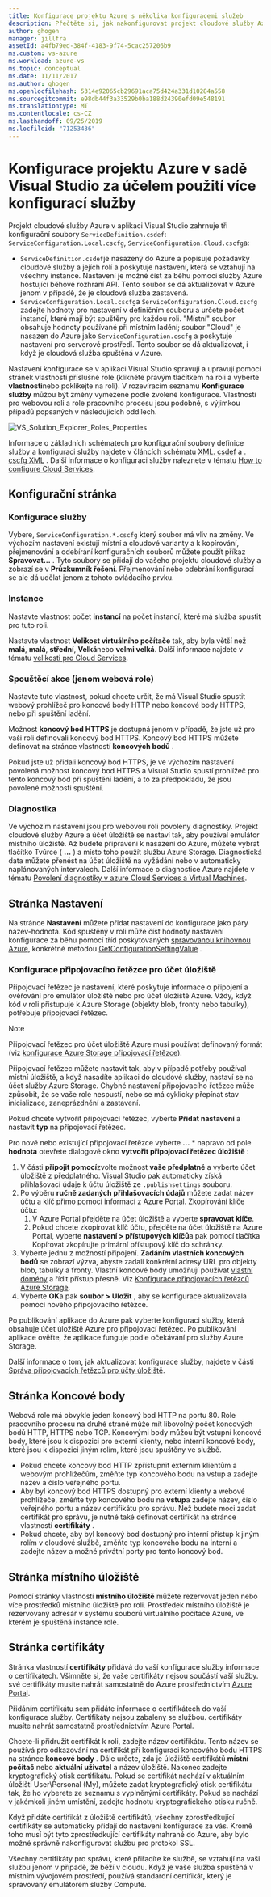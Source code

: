 ```yaml
---
title: Konfigurace projektu Azure s několika konfiguracemi služeb
description: Přečtěte si, jak nakonfigurovat projekt cloudové služby Azure změnou souborů ServiceDefinition. csdef, ServiceConfiguration. Local. cscfg a ServiceConfiguration. Cloud. cscfg.
author: ghogen
manager: jillfra
assetId: a4fb79ed-384f-4183-9f74-5cac257206b9
ms.custom: vs-azure
ms.workload: azure-vs
ms.topic: conceptual
ms.date: 11/11/2017
ms.author: ghogen
ms.openlocfilehash: 5314e92065cb29691aca75d424a331d10284a558
ms.sourcegitcommit: e98db44f3a33529b0ba188d24390efd09e548191
ms.translationtype: MT
ms.contentlocale: cs-CZ
ms.lasthandoff: 09/25/2019
ms.locfileid: "71253436"
---
```

# <a name="configuring-your-azure-project-in-visual-studio-to-use-multiple-service-configurations"></a>Konfigurace projektu Azure v sadě Visual Studio za účelem použití více konfigurací služby

Projekt cloudové služby Azure v aplikaci Visual Studio zahrnuje tři konfigurační soubory `ServiceDefinition.csdef`: `ServiceConfiguration.Local.cscfg`, `ServiceConfiguration.Cloud.cscfg`a:

- `ServiceDefinition.csdef`je nasazený do Azure a popisuje požadavky cloudové služby a jejích rolí a poskytuje nastavení, která se vztahují na všechny instance. Nastavení je možné číst za běhu pomocí služby Azure hostující běhové rozhraní API. Tento soubor se dá aktualizovat v Azure jenom v případě, že je cloudová služba zastavená.
- `ServiceConfiguration.Local.cscfg`a `ServiceConfiguration.Cloud.cscfg` zadejte hodnoty pro nastavení v definičním souboru a určete počet instancí, které mají být spuštěny pro každou roli. "Místní" soubor obsahuje hodnoty používané při místním ladění; soubor "Cloud" je nasazen do Azure jako `ServiceConfiguration.cscfg` a poskytuje nastavení pro serverové prostředí. Tento soubor se dá aktualizovat, i když je cloudová služba spuštěná v Azure.

Nastavení konfigurace se v aplikaci Visual Studio spravují a upravují pomocí stránek vlastností příslušné role (klikněte pravým tlačítkem na roli a vyberte **vlastnosti**nebo poklikejte na roli). V rozevíracím seznamu **Konfigurace služby** můžou být změny vymezené podle zvolené konfigurace. Vlastnosti pro webovou roli a role pracovního procesu jsou podobné, s výjimkou případů popsaných v následujících oddílech.

![VS_Solution_Explorer_Roles_Properties](./media/vs-azure-tools-multiple-services-project-configurations/IC784076.png)

Informace o základních schématech pro konfigurační soubory definice služby a konfiguraci služby najdete v článcích schématu [XML. csdef](/azure/cloud-services/schema-csdef-file) a [. cscfg XML](/azure/cloud-services/schema-cscfg-file) . Další informace o konfiguraci služby naleznete v tématu [How to configure Cloud Services](/azure/cloud-services/cloud-services-how-to-configure-portal).

## <a name="configuration-page"></a>Konfigurační stránka

### <a name="service-configuration"></a>Konfigurace služby

Vybere, `ServiceConfiguration.*.cscfg` který soubor má vliv na změny. Ve výchozím nastavení existují místní a cloudové varianty a k kopírování, přejmenování a odebírání konfiguračních souborů můžete použít příkaz **Spravovat...** . Tyto soubory se přidají do vašeho projektu cloudové služby a zobrazí se v **Průzkumník řešení**. Přejmenování nebo odebrání konfigurací se ale dá udělat jenom z tohoto ovládacího prvku.

### <a name="instances"></a>Instance

Nastavte vlastnost počet **instancí** na počet instancí, které má služba spustit pro tuto roli.

Nastavte vlastnost **Velikost virtuálního počítače** tak, aby byla větší než **malá**, **malá**, **střední**, **Velká**nebo **velmi velká**.  Další informace najdete v tématu [velikosti pro Cloud Services](/azure/cloud-services/cloud-services-sizes-specs).

### <a name="startup-action-web-role-only"></a>Spouštěcí akce (jenom webová role)

Nastavte tuto vlastnost, pokud chcete určit, že má Visual Studio spustit webový prohlížeč pro koncové body HTTP nebo koncové body HTTPS, nebo při spuštění ladění.

Možnost **koncový bod HTTPS** je dostupná jenom v případě, že jste už pro vaši roli definovali koncový bod HTTPS. Koncový bod HTTPS můžete definovat na stránce vlastností **koncových bodů** .

Pokud jste už přidali koncový bod HTTPS, je ve výchozím nastavení povolená možnost koncový bod HTTPS a Visual Studio spustí prohlížeč pro tento koncový bod při spuštění ladění, a to za předpokladu, že jsou povolené možnosti spuštění.

### <a name="diagnostics"></a>Diagnostika

Ve výchozím nastavení jsou pro webovou roli povoleny diagnostiky. Projekt cloudové služby Azure a účet úložiště se nastaví tak, aby používal emulátor místního úložiště. Až budete připraveni k nasazení do Azure, můžete vybrat tlačítko Tvůrce ( **...** ) a místo toho použít službu Azure Storage. Diagnostická data můžete přenést na účet úložiště na vyžádání nebo v automaticky naplánovaných intervalech. Další informace o diagnostice Azure najdete v tématu [Povolení diagnostiky v azure Cloud Services a Virtual Machines](/azure/cloud-services/cloud-services-dotnet-diagnostics).

## <a name="settings-page"></a>Stránka Nastavení

Na stránce **Nastavení** můžete přidat nastavení do konfigurace jako páry název-hodnota. Kód spuštěný v roli může číst hodnoty nastavení konfigurace za běhu pomocí tříd poskytovaných [spravovanou knihovnou Azure](http://go.microsoft.com/fwlink?LinkID=171026), konkrétně metodou [GetConfigurationSettingValue](https://msdn.microsoft.com/library/azure/microsoft.windowsazure.serviceruntime.roleenvironment.getconfigurationsettingvalue.aspx) .

### <a name="configuring-a-connection-string-for-a-storage-account"></a>Konfigurace připojovacího řetězce pro účet úložiště

Připojovací řetězec je nastavení, které poskytuje informace o připojení a ověřování pro emulátor úložiště nebo pro účet úložiště Azure. Vždy, když kód v roli přistupuje k Azure Storage (objekty blob, fronty nebo tabulky), potřebuje připojovací řetězec.

> [!Note]
> Připojovací řetězec pro účet úložiště Azure musí používat definovaný formát (viz [konfigurace Azure Storage připojovací řetězce](/azure/storage/common/storage-configure-connection-string)).

Připojovací řetězec můžete nastavit tak, aby v případě potřeby používal místní úložiště, a když nasadíte aplikaci do cloudové služby, nastaví se na účet služby Azure Storage. Chybné nastavení připojovacího řetězce může způsobit, že se vaše role nespustí, nebo se má cyklicky přepínat stav inicializace, zaneprázdnění a zastavení.

Pokud chcete vytvořit připojovací řetězec, vyberte **Přidat nastavení** a nastavit **typ** na připojovací řetězec.

Pro nové nebo existující připojovací řetězce vyberte **...** * napravo od pole **hodnota** otevřete dialogové okno **vytvořit připojovací řetězec úložiště** :

1. V části **připojit pomocí**zvolte možnost **vaše předplatné** a vyberte účet úložiště z předplatného. Visual Studio pak automaticky získá přihlašovací údaje k účtu úložiště ze `.publishsettings` souboru.
1. Po výběru **ručně zadaných přihlašovacích údajů** můžete zadat název účtu a klíč přímo pomocí informací z Azure Portal. Zkopírování klíče účtu:
    1. V Azure Portal přejděte na účet úložiště a vyberte **spravovat klíče**.
    1. Pokud chcete zkopírovat klíč účtu, přejděte na účet úložiště na Azure Portal, vyberte **nastavení > přístupových klíčů**a pak pomocí tlačítka Kopírovat zkopírujte primární přístupový klíč do schránky.
1. Vyberte jednu z možností připojení. **Zadáním vlastních koncových bodů** se zobrazí výzva, abyste zadali konkrétní adresy URL pro objekty blob, tabulky a fronty. Vlastní koncové body umožňují používat [vlastní domény](/azure/storage/blobs/storage-custom-domain-name) a řídit přístup přesně. Viz [Konfigurace připojovacích řetězců Azure Storage](/azure/storage/common/storage-configure-connection-string).
1. Vyberte **OK**a pak **soubor > Uložit** , aby se konfigurace aktualizovala pomocí nového připojovacího řetězce.

Po publikování aplikace do Azure pak vyberte konfiguraci služby, která obsahuje účet úložiště Azure pro připojovací řetězec. Po publikování aplikace ověřte, že aplikace funguje podle očekávání pro služby Azure Storage.

Další informace o tom, jak aktualizovat konfigurace služby, najdete v části [Správa připojovacích řetězců pro účty úložiště](vs-azure-tools-configure-roles-for-cloud-service.md#manage-connection-strings-for-storage-accounts).

## <a name="endpoints-page"></a>Stránka Koncové body

Webová role má obvykle jeden koncový bod HTTP na portu 80. Role pracovního procesu na druhé straně může mít libovolný počet koncových bodů HTTP, HTTPS nebo TCP. Koncovými body můžou být vstupní koncové body, které jsou k dispozici pro externí klienty, nebo interní koncové body, které jsou k dispozici jiným rolím, které jsou spuštěny ve službě.

- Pokud chcete koncový bod HTTP zpřístupnit externím klientům a webovým prohlížečům, změňte typ koncového bodu na vstup a zadejte název a číslo veřejného portu.
- Aby byl koncový bod HTTPS dostupný pro externí klienty a webové prohlížeče, změňte typ koncového bodu na **vstup**a zadejte název, číslo veřejného portu a název certifikátu pro správu. Než budete moci zadat certifikát pro správu, je nutné také definovat certifikát na stránce vlastností **certifikáty** .
- Pokud chcete, aby byl koncový bod dostupný pro interní přístup k jiným rolím v cloudové službě, změňte typ koncového bodu na interní a zadejte název a možné privátní porty pro tento koncový bod.

## <a name="local-storage-page"></a>Stránka místního úložiště

Pomocí stránky vlastností **místního úložiště** můžete rezervovat jeden nebo více prostředků místního úložiště pro roli. Prostředek místního úložiště je rezervovaný adresář v systému souborů virtuálního počítače Azure, ve kterém je spuštěná instance role.

## <a name="certificates-page"></a>Stránka certifikáty

Stránka vlastností **certifikáty** přidává do vaší konfigurace služby informace o certifikátech. Všimněte si, že vaše certifikáty nejsou součástí vaší služby. své certifikáty musíte nahrát samostatně do Azure prostřednictvím [Azure Portal](http://portal.azure.com).

Přidáním certifikátu sem přidáte informace o certifikátech do vaší konfigurace služby. Certifikáty nejsou zabaleny se službou. certifikáty musíte nahrát samostatně prostřednictvím Azure Portal.

Chcete-li přidružit certifikát k roli, zadejte název certifikátu. Tento název se používá pro odkazování na certifikát při konfiguraci koncového bodu HTTPS na stránce **koncové body** . Dále určete, zda je úložiště certifikátů **místní počítač** nebo **aktuální uživatel** a název úložiště. Nakonec zadejte kryptografický otisk certifikátu. Pokud se certifikát nachází v aktuálním úložišti User\Personal (My), můžete zadat kryptografický otisk certifikátu tak, že ho vyberete ze seznamu s vyplněnými certifikáty. Pokud se nachází v jakémkoli jiném umístění, zadejte hodnotu kryptografického otisku ručně.

Když přidáte certifikát z úložiště certifikátů, všechny zprostředkující certifikáty se automaticky přidají do nastavení konfigurace za vás. Kromě toho musí být tyto zprostředkující certifikáty nahrané do Azure, aby bylo možné správně nakonfigurovat službu pro protokol SSL.

Všechny certifikáty pro správu, které přiřadíte ke službě, se vztahují na vaši službu jenom v případě, že běží v cloudu. Když je vaše služba spuštěná v místním vývojovém prostředí, používá standardní certifikát, který je spravovaný emulátorem služby Compute.
